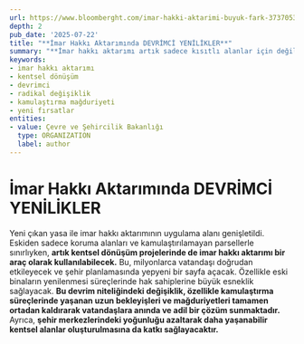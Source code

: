 ```yaml
---
url: https://www.bloomberght.com/imar-hakki-aktarimi-buyuk-fark-3737053
depth: 2
pub_date: '2025-07-22'
title: "**İmar Hakkı Aktarımında DEVRİMCİ YENİLİKLER**" 
summary: "**İmar hakkı aktarımı artık sadece kısıtlı alanlar için değil, kentsel dönüşüm bölgelerinde de aktif olarak kullanılacak.** Bu durum, sistemin kapsamını ve vatandaş faydasını **radikal biçimde artırıyor**. Kamulaştırma mağduriyetlerini doğrudan ortadan kaldırıyor ve yeni gayrimenkul fırsatları yaratıyor."
keywords:
- imar hakkı aktarımı
- kentsel dönüşüm
- devrimci
- radikal değişiklik
- kamulaştırma mağduriyeti
- yeni fırsatlar
entities:
- value: Çevre ve Şehircilik Bakanlığı
  type: ORGANIZATION
  label: author
---
```

# İmar Hakkı Aktarımında DEVRİMCİ YENİLİKLER
Yeni çıkan yasa ile imar hakkı aktarımının uygulama alanı genişletildi. Eskiden sadece koruma alanları ve kamulaştırılamayan parsellerle sınırlıyken, **artık kentsel dönüşüm projelerinde de imar hakkı aktarımı bir araç olarak kullanılabilecek.** Bu, milyonlarca vatandaşı doğrudan etkileyecek ve şehir planlamasında yepyeni bir sayfa açacak. Özellikle eski binaların yenilenmesi süreçlerinde hak sahiplerine büyük esneklik sağlayacak. **Bu devrim niteliğindeki değişiklik, özellikle kamulaştırma süreçlerinde yaşanan uzun bekleyişleri ve mağduriyetleri tamamen ortadan kaldırarak vatandaşlara anında ve adil bir çözüm sunmaktadır.** Ayrıca, **şehir merkezlerindeki yoğunluğu azaltarak daha yaşanabilir kentsel alanlar oluşturulmasına da katkı sağlayacaktır.**
